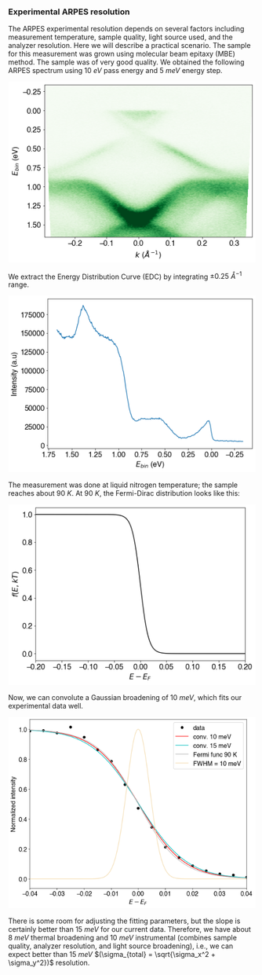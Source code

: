 ### Experimental ARPES resolution 

The ARPES experimental resolution depends on several factors including measurement temperature, sample quality, light source used, and the analyzer resolution. Here we will describe a practical scenario. The sample for this measurement was grown using molecular beam epitaxy (MBE) method. The sample was of very good quality. We obtained the following ARPES spectrum using $10~eV$ pass energy and $5~meV$ energy step. 

![ARPES spectra](img/res-band.png) 

We extract the Energy Distribution Curve (EDC) by integrating $\pm0.25~Å^{-1}$ range. 

![ARPES spectra](img/res-edc.png) 

The measurement was done at liquid nitrogen temperature; the sample reaches about $90~K$. At $90~K$, the Fermi-Dirac distribution looks like this: 

![Fermi Dirac distribution](img/res-fermi-func.png) 

Now, we can convolute a Gaussian broadening of $10~meV$, which fits our experimental data well. 

![Fermi Dirac distribution](img/res-fit.png) 

There is some room for adjusting the fitting parameters, but the slope is certainly better than $15~meV$ for our current data. Therefore, we have about $8~meV$ thermal broadening and $10~meV$ instrumental (combines sample quality, analyzer resolution, and light source broadening), i.e., we can expect better than $15~meV$ $(\sigma_{total} = \sqrt{\sigma_x^2 + \sigma_y^2})$ resolution. 
